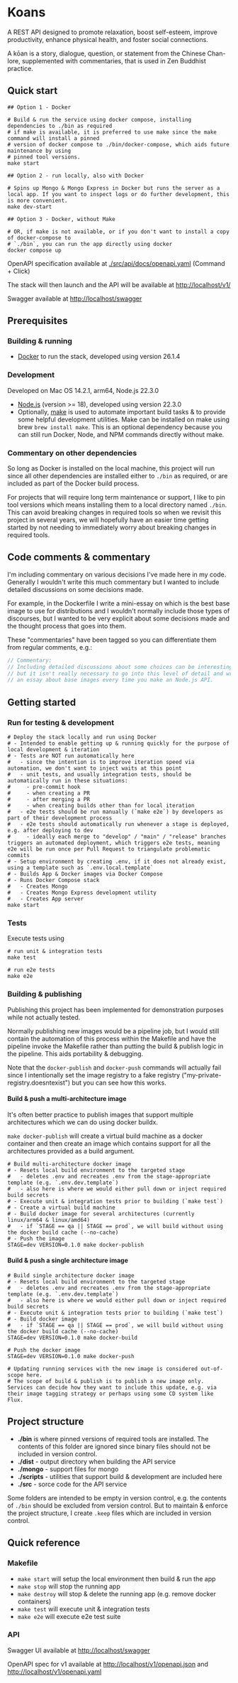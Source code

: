 # Koans

A REST API designed to promote relaxation, boost self-esteem, improve productivity, enhance physical health, and foster social connections.

A kōan is a story, dialogue, question, or statement from the Chinese Chan-lore, supplemented with commentaries, that is used in Zen Buddhist practice.

## Quick start

```shell
## Option 1 - Docker

# Build & run the service using docker compose, installing dependencies to ./bin as required
# if make is available, it is preferred to use make since the make command will install a pinned
# version of docker compose to ./bin/docker-compose, which aids future maintenance by using
# pinned tool versions.
make start

## Option 2 - run locally, also with Docker

# Spins up Mongo & Mongo Express in Docker but runs the server as a local app. If you want to inspect logs or do further development, this is more convenient.
make dev-start

## Option 3 - Docker, without Make

# OR, if make is not available, or if you don't want to install a copy of docker-compose to
# `./bin`, you can run the app directly using docker
docker compose up
```

OpenAPI specification available at [./src/api/docs/openapi.yaml](src/api/docs/openapi.yaml) (Command + Click)

The stack will then launch and the API will be available at <http://localhost/v1/>

Swagger available at <http://localhost/swagger>

## Prerequisites

### Building & running

- [Docker](https://docs.docker.com/engine/install/) to run the stack, developed using version 26.1.4

### Development

Developed on Mac OS 14.2.1, arm64, Node.js 22.3.0

- [Node.js](https://nodejs.org/en/learn/getting-started/how-to-install-nodejs) (version >= 18), developed using version 22.3.0
- Optionally, [make](https://www.gnu.org/software/make/) is used to automate important build tasks & to provide some helpful development utilities. Make can be installed on make using brew `brew install make`. This is an optional dependency because you can still run Docker, Node, and NPM commands directly without make.

### Commentary on other dependencies

So long as Docker is installed on the local machine, this project will run since all other dependencies are installed either to `./bin` as required, or are included as part of the Docker build process.

For projects that will require long term maintenance or support, I like to pin tool versions which means installing them to a local directory named `./bin`. This can avoid breaking changes in required tools so when we revisit this project in several years, we will hopefully have an easier time getting started by not needing to immediately worry about breaking changes in required tools.

## Code comments & commentary

I'm including commentary on various decisions I've made here in my code. Generally I wouldn't write this much commentary but I wanted to include detailed discussions on some decisions made.

For example, in the Dockerfile I write a mini-essay on which is the best base image to use for distributions and I wouldn't normally include those types of discourses, but I wanted to be very explicit about some decisions made and the thought process that goes into them.

These "commentaries" have been tagged so you can differentiate them from regular comments, e.g.:

```js
// Commentary:
// Including detailed discussions about some choices can be interesting, 
// but it isn't really necessary to go into this level of detail and write
// an essay about base images every time you make an Node.js API.
```

## Getting started

### Run for testing & development

```shell
# Deploy the stack locally and run using Docker
# - Intended to enable getting up & running quickly for the purpose of local development & iteration
# - Tests are NOT run automatically here
#   - since the intention is to improve iteration speed via automation, we don't want to inject waits at this point
#   - unit tests, and usually integration tests, should be automatically run in these situations:
#     - pre-commit hook
#     - when creating a PR
#     - after merging a PR 
#     - when creating builds other than for local iteration
#   - e2e tests should be run manually (`make e2e`) by developers as part of their development process
#   - e2e tests should automatically run whenever a stage is deployed, e.g. after deploying to dev
#     - ideally each merge to "develop" / "main" / "release" branches triggers an automated deployment, which triggers e2e tests, meaning e2e will be run once per Pull Request to triangulate problematic commits
# - Setup environment by creating .env, if it does not already exist, using a template such as `.env.local.template`
# - Builds App & Docker images via Docker Compose
# - Runs Docker Compose stack
#   - Creates Mongo
#   - Creates Mongo Express development utility
#   - Creates App server
make start
```

### Tests

Execute tests using

```shell
# run unit & integration tests
make test

# run e2e tests
make e2e
```

### Building & publishing

Publishing this project has been implemented for demonstration purposes while not actually tested.

Normally publishing new images would be a pipeline job, but I would still contain the automation of this process within the Makefile and have the pipeline invoke the Makefile rather than putting the build & publish logic in the pipeline. This aids portability & debugging.

Note that the `docker-publish` and `docker-push` commands will actually fail since I intentionally set the image registry to a fake registry ("my-private-registry.doesntexist") but you can see how this works.

#### Build & push a multi-architecture image

It's often better practice to publish images that support multiple architectures which we can do using docker buildx.

`make docker-publish` will create a virtual build machine as a docker container and then create an image which contains support for all the architectures provided as a build argument.

```shell
# Build multi-architecture docker image
# - Resets local build environment to the targeted stage
#   - deletes .env and recreates .env from the stage-appropriate template (e.g. `.env.dev.template`)
#   - also here is where we would either pull down or inject required build secrets
# - Execute unit & integration tests prior to building (`make test`)
# - Create a virtual build machine
# - Build docker image for several architectures (currently linux/arm64 & linux/amd64)
#   - if `STAGE == qa || STAGE == prod`, we will build without using the docker build cache (--no-cache)
# - Push the image
STAGE=dev VERSION=0.1.0 make docker-publish
```

#### Build & push a single architecture image

```shell
# Build single architecture docker image
# - Resets local build environment to the targeted stage
#   - deletes .env and recreates .env from the stage-appropriate template (e.g. `.env.dev.template`)
#   - also here is where we would either pull down or inject required build secrets
# - Execute unit & integration tests prior to building (`make test`)
# - Build docker image
#   - if `STAGE == qa || STAGE == prod`, we will build without using the docker build cache (--no-cache)
STAGE=dev VERSION=0.1.0 make docker-build

# Push the docker image
STAGE=dev VERSION=0.1.0 make docker-push

# Updating running services with the new image is considered out-of-scope here.
# The scope of build & publish is to publish a new image only. Services can decide how they want to include this update, e.g. via their image tagging strategy or perhaps using some CD system like Flux.
```

## Project structure

- **./bin** is where pinned versions of required tools are installed. The contents of this folder are ignored since binary files should not be included in version control.
- **./dist** - output directory when building the API service
- **./mongo** - support files for mongo
- **./scripts** - utilities that support build & development are included here
- **./src** - sorce code for the API service

Some folders are intended to be empty in version control, e.g. the contents of `./bin` should be excluded from version control. But to maintain & enforce the project structure, I create `.keep` files which are included in version control.

## Quick reference

### Makefile

- `make start` will setup the local environment then build & run the app
- `make stop` will stop the running app
- `make destroy` will stop & delete the running app (e.g. remove docker containers)
- `make test` will execute unit & integration tests
- `make e2e` will execute e2e test suite

### API

Swagger UI available at <http://localhost/swagger>

OpenAPI spec for v1 available at <http://localhost/v1/openapi.json> and <http://localhost/v1/openapi.yaml>
